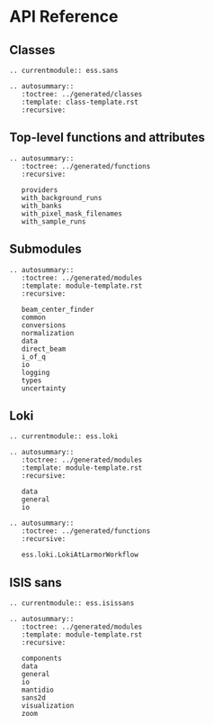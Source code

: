 # API Reference

## Classes

```{eval-rst}
.. currentmodule:: ess.sans

.. autosummary::
   :toctree: ../generated/classes
   :template: class-template.rst
   :recursive:
```

## Top-level functions and attributes

```{eval-rst}
.. autosummary::
   :toctree: ../generated/functions
   :recursive:

   providers
   with_background_runs
   with_banks
   with_pixel_mask_filenames
   with_sample_runs
```

## Submodules

```{eval-rst}
.. autosummary::
   :toctree: ../generated/modules
   :template: module-template.rst
   :recursive:

   beam_center_finder
   common
   conversions
   normalization
   data
   direct_beam
   i_of_q
   io
   logging
   types
   uncertainty
```

## Loki

```{eval-rst}
.. currentmodule:: ess.loki

.. autosummary::
   :toctree: ../generated/modules
   :template: module-template.rst
   :recursive:

   data
   general
   io
```

```{eval-rst}
.. autosummary::
   :toctree: ../generated/functions
   :recursive:

   ess.loki.LokiAtLarmorWorkflow
```

## ISIS sans

```{eval-rst}
.. currentmodule:: ess.isissans

.. autosummary::
   :toctree: ../generated/modules
   :template: module-template.rst
   :recursive:

   components
   data
   general
   io
   mantidio
   sans2d
   visualization
   zoom
```
